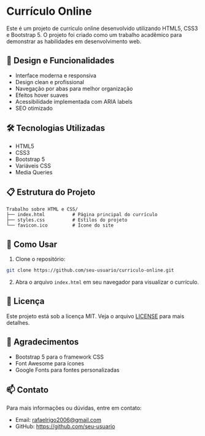# Currículo Online

Este é um projeto de currículo online desenvolvido utilizando HTML5, CSS3 e Bootstrap 5. O projeto foi criado como um trabalho acadêmico para demonstrar as habilidades em desenvolvimento web.

## 🎨 Design e Funcionalidades

- Interface moderna e responsiva
- Design clean e profissional
- Navegação por abas para melhor organização
- Efeitos hover suaves
- Acessibilidade implementada com ARIA labels
- SEO otimizado

## 🛠️ Tecnologias Utilizadas

- HTML5
- CSS3
- Bootstrap 5
- Variáveis CSS
- Media Queries

## 📋 Estrutura do Projeto

```
Trabalho sobre HTML e CSS/
├── index.html          # Página principal do currículo
├── styles.css          # Estilos do projeto
└── favicon.ico         # Ícone do site
```

## 🚀 Como Usar

1. Clone o repositório:
```bash
git clone https://github.com/seu-usuario/curriculo-online.git
```

2. Abra o arquivo `index.html` em seu navegador para visualizar o currículo.

## 📝 Licença

Este projeto está sob a licença MIT. Veja o arquivo [LICENSE](LICENSE) para mais detalhes.

## 🙏 Agradecimentos

- Bootstrap 5 para o framework CSS
- Font Awesome para ícones
- Google Fonts para fontes personalizadas

## 📫 Contato

Para mais informações ou dúvidas, entre em contato:
- Email: rafaelrigo2006@gmail.com
- GitHub: https://github.com/seu-usuario
